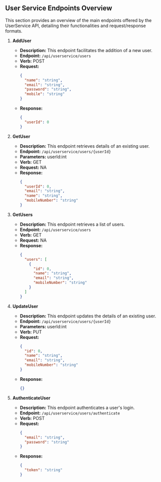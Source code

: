 ## User Service Endpoints Overview

This section provides an overview of the main endpoints offered by the UserService API, detailing their functionalities and request/response formats.

1) **AddUser**
   - **Description:** This endpoint facilitates the addition of a new user.
   - **Endpoint:** `/api/userservice/users`
   - **Verb:** POST
   - **Request:**
     ```json
     {
       "name": "string",
       "email": "string",
       "password": "string",
       "mobile": "string"
     }
     ```
   - **Response:** 
     ```json
     {
       "userId": 0
     }
     ```

2) **GetUser**
   - **Description:** This endpoint retrieves details of an existing user.
   - **Endpoint:** `/api/userservice/users/{userId}`
   - **Parameters:** userId:int
   - **Verb:** GET
   - **Request:** NA
   - **Response:** 
     ```json
     {
       "userId": 0,
       "email": "string",
       "name": "string",
       "mobileNumber": "string"
     }
     ```

3) **GetUsers**
   - **Description:** This endpoint retrieves a list of users.
   - **Endpoint:** `/api/userservice/users`
   - **Verb:** GET
   - **Request:** NA
   - **Response:** 
     ```json
     {
       "users": [
         {
           "id": 0,
           "name": "string",
           "email": "string",
           "mobileNumber": "string"
         }
       ]
     }
     ```

4) **UpdateUser**
   - **Description:** This endpoint updates the details of an existing user.
   - **Endpoint:** `/api/userservice/users/{userId}`
   - **Parameters:** userId:int
   - **Verb:** PUT
   - **Request:**
     ```json
     {
       "id": 0,
       "name": "string",
       "email": "string",
       "mobileNumber": "string"
     }
     ```
   - **Response:** 
     ```json
     {}
     ```

5) **AuthenticateUser**
   - **Description:** This endpoint authenticates a user's login.
   - **Endpoint:** `/api/userservice/users/authenticate`
   - **Verb:** POST
   - **Request:**
     ```json
     {
       "email": "string",
       "password": "string"
     }
     ```
   - **Response:**
     ```json
     {
       "token": "string"
     }
     ```
